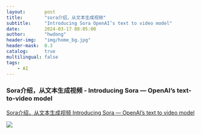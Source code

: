 ```yaml
---
layout:       post
title:        "sora介绍，从文本生成视频"
subtitle:     "Introducing Sora OpenAI’s text to video model"
date:         2024-03-17 08:05:00
author:       "hwdong"
header-img:   "img/home_bg.jpg"
header-mask:  0.3
catalog:      true
multilingual: false
tags:
    - AI
--- 
```


### Sora介绍，从文本生成视频 - Introducing Sora — OpenAI’s text-to-video model 


[Sora介绍，从文本生成视频 Introducing Sora — OpenAI’s text to video model](https://youtu.be/qqjioDhjlOM)

![](https://hwdong-net.github.io/yt_imgs/SoraIntro.jpg)

